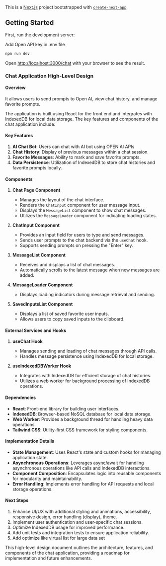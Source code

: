 This is a [Next.js](https://nextjs.org/) project bootstrapped with [`create-next-app`](https://github.com/vercel/next.js/tree/canary/packages/create-next-app).

## Getting Started

First, run the development server:


Add Open API key in .env file

```bash
npm run dev

```

Open [http://localhost:3000/chat](http://localhost:3000/chat) with your browser to see the result.

### Chat Application High-Level Design

#### Overview

It allows users to send prompts to Open AI, view chat history, and manage favorite prompts.

The application is built using React for the front end and integrates with IndexedDB for local data storage. The key features and components of the chat application include:

#### Key Features
1. **AI Chat Bot**: Users can chat with AI bot using OPEN AI APIs
2. **Chat History**: Display of previous messages within a chat session.
3. **Favorite Messages**: Ability to mark and save favorite prompts.
4. **Data Persistence**: Utilization of IndexedDB to store chat histories and favorite prompts locally.

#### Components
1. **Chat Page Component**
   - Manages the layout of the chat interface.
   - Renders the `ChatInput` component for user message input.
   - Displays the `MessageList` component to show chat messages.
   - Utilizes the `MessageLoader` component for indicating loading states.

2. **ChatInput Component**
   - Provides an input field for users to type and send messages.
   - Sends user prompts to the chat backend via the `useChat` hook.
   - Supports sending prompts on pressing the "Enter" key.

3. **MessageList Component**
   - Receives and displays a list of chat messages.
   - Automatically scrolls to the latest message when new messages are added.

4. **MessageLoader Component**
   - Displays loading indicators during message retrieval and sending.

5. **SavedInputsList Component**
   - Displays a list of saved favorite user inputs.
   - Allows users to copy saved inputs to the clipboard.

#### External Services and Hooks
1. **useChat Hook**
   - Manages sending and loading of chat messages through API calls.
   - Handles message persistence using IndexedDB for local storage.

2. **useIndexedDBWorker Hook**
   - Integrates with IndexedDB for efficient storage of chat histories.
   - Utilizes a web worker for background processing of IndexedDB operations.

#### Dependencies
- **React**: Front-end library for building user interfaces.
- **IndexedDB**: Browser-based NoSQL database for local data storage.
- **Web Worker**: Provides a background thread for handling heavy data operations.
- **Tailwind CSS**: Utility-first CSS framework for styling components.

#### Implementation Details
- **State Management**: Uses React's state and custom hooks for managing application state.
- **Asynchronous Operations**: Leverages async/await for handling asynchronous operations like API calls and IndexedDB interactions.
- **Component Composition**: Encapsulates logic into reusable components for modularity and maintainability.
- **Error Handling**: Implements error handling for API requests and local storage operations.

#### Next Steps
1. Enhance UI/UX with additional styling and animations, accessibility, responsive design, error handling (display), theme.
2. Implement user authentication and user-specific chat sessions.
3. Optimize IndexedDB usage for improved performance.
4. Add unit tests and integration tests to ensure application reliability.
5. Add optimize like virtual list for large data set

This high-level design document outlines the architecture, features, and components of the chat application, providing a roadmap for implementation and future enhancements.